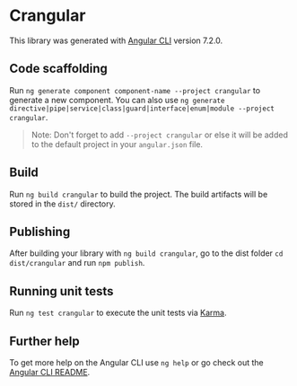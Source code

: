# Crangular

This library was generated with [Angular CLI](https://github.com/angular/angular-cli) version 7.2.0.

## Code scaffolding

Run `ng generate component component-name --project crangular` to generate a new component. You can also use `ng generate directive|pipe|service|class|guard|interface|enum|module --project crangular`.
> Note: Don't forget to add `--project crangular` or else it will be added to the default project in your `angular.json` file. 

## Build

Run `ng build crangular` to build the project. The build artifacts will be stored in the `dist/` directory.

## Publishing

After building your library with `ng build crangular`, go to the dist folder `cd dist/crangular` and run `npm publish`.

## Running unit tests

Run `ng test crangular` to execute the unit tests via [Karma](https://karma-runner.github.io).

## Further help

To get more help on the Angular CLI use `ng help` or go check out the [Angular CLI README](https://github.com/angular/angular-cli/blob/master/README.md).
